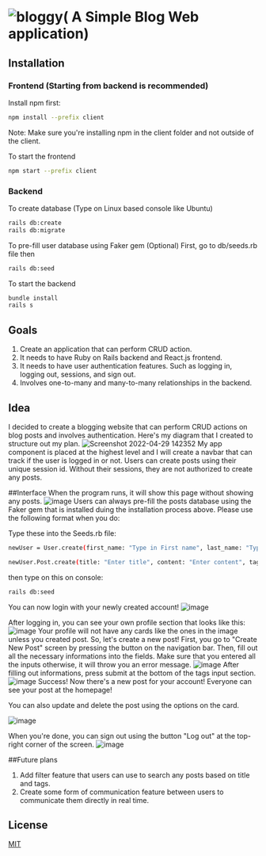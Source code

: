 #  ![bloggy](https://user-images.githubusercontent.com/64029918/177392475-d615b8a0-a6f1-483c-a861-510f85e95c74.png)( A Simple Blog Web application)

## Installation

### Frontend (Starting from backend is recommended)
Install npm first:
```bash
npm install --prefix client
```
Note: Make sure you're installing npm in the client folder and not outside of the client.

To start the frontend
```bash
npm start --prefix client
```

### Backend
To create database (Type on Linux based console like Ubuntu)
```bash
rails db:create
rails db:migrate
```

To pre-fill user database using Faker gem (Optional)
First, go to db/seeds.rb file then 
```bash
rails db:seed
```

To start the backend
```bash
bundle install
rails s
```

## Goals
1. Create an application that can perform CRUD action.
2. It needs to have Ruby on Rails backend and React.js frontend.
3. It needs to have user authentication features. Such as logging in, logging out, sessions, and sign out.
4. Involves one-to-many and many-to-many relationships in the backend.

## Idea
I decided to create a blogging website that can perform CRUD actions on blog posts and involves authentication.
Here's my diagram that I created to structure out my plan.
![Screenshot 2022-04-29 142352](https://user-images.githubusercontent.com/64029918/173248927-71b35f2b-30dc-49d2-8ac6-6125e494142f.png)
My app component is placed at the highest level and I will create a navbar that can track if the user is logged in or not. Users can create posts using their unique session id. Without their sessions, they are not authorized to create any posts.

##Interface
When the program runs, it will show this page without showing any posts.
![image](https://user-images.githubusercontent.com/64029918/177392886-0a53a769-eddc-4f55-8904-7f06025e526f.png)
Users can always pre-fill the posts database using the Faker gem that is installed duing the installation process above.
Please use the following format when you do:

Type these into the Seeds.rb file:
```bash
newUser = User.create(first_name: "Type in First name", last_name: "Type in Last name", username: "Enter new username", email: "Enter new email", password: "Enter new password");
```
```bash
newUser.Post.create(title: "Enter title", content: "Enter content", tags: "enter tags using commas", user_id: "Enter id of user that you want to assign this post");
```
then type on this on console:
```bash
rails db:seed
```
You can now login with your newly created account!
![image](https://user-images.githubusercontent.com/64029918/177394672-7ad3da18-ce03-4092-b147-d0ab480c841b.png)

After logging in, you can see your own profile section that looks like this:
![image](https://user-images.githubusercontent.com/64029918/177394875-512fd5a8-da94-4c9c-ba29-1c1221cf97bc.png)
Your profile will not have any cards like the ones in the image unless you created post.
So, let's create a new post! First, you go to "Create New Post" screen by pressing the button on the navigation bar.
Then, fill out all the necessary informations into the fields. Make sure that you entered all the inputs otherwise, it will throw you an error message.
![image](https://user-images.githubusercontent.com/64029918/177395601-6bc6bb59-df78-4d3e-b239-190881dfa1a7.png)
After filling out informations, press submit at the bottom of the tags input section.
![image](https://user-images.githubusercontent.com/64029918/177396085-7f7835e5-005d-4a2a-9fa1-674d86f271f5.png)
Success! Now there's a new post for your account! Everyone can see your post at the homepage!

You can also update and delete the post using the options on the card.

![image](https://user-images.githubusercontent.com/64029918/177396378-132151f8-3cbf-4a3f-b180-5c720f3ad15e.png)

When you're done, you can sign out using the button "Log out" at the top-right corner of the screen.
![image](https://user-images.githubusercontent.com/64029918/177396506-dffe5483-1e49-4575-9465-5ff5f305219a.png)

##Future plans
1. Add filter feature that users can use to search any posts based on title and tags.
2. Create some form of communication feature between users to communicate them directly in real time.

## License
[MIT](https://choosealicense.com/licenses/mit/)
